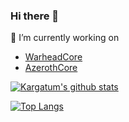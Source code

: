 ### Hi there 👋

🔭 I’m currently working on 
- [WarheadCore](https://github.com/WarheadCore/WarheadCore)
- [AzerothCore](https://github.com/azerothcore/azerothcore-wotlk)

[![Kargatum's github stats](https://github-readme-stats.vercel.app/api?username=Winfidonarleyan&count_private=true&show_icons=true&theme=algolia)](https://github.com/Winfidonarleyan)

[![Top Langs](https://github-readme-stats.vercel.app/api/top-langs/?username=Winfidonarleyan&layout=compact&theme=algolia)](https://github.com/Winfidonarleyan)

<!--
**Winfidonarleyan/Winfidonarleyan** is a ✨ _special_ ✨ repository because its `README.md` (this file) appears on your GitHub profile.

Here are some ideas to get you started:

- 🌱 I’m currently learning ...
- 👯 I’m looking to collaborate on ...
- 🤔 I’m looking for help with ...
- 💬 Ask me about ...
- 📫 How to reach me: ...
- 😄 Pronouns: ...
- ⚡ Fun fact: ...
-->
